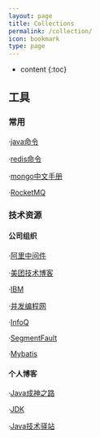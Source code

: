 ```yaml
---
layout: page
title: Collections
permalink: /collection/
icon: bookmark
type: page
---
```


* content
{:toc}

## 工具

### 常用

·[java命令](https://www.hollischuang.com/archives/1561)

·[redis命令](http://doc.redisfans.com/)

·[mongo中文手册](http://www.mongoing.com/docs/)

·[RocketMQ](https://blog.csdn.net/chenaima1314/article/details/79202315)

### 技术资源

#### 公司组织

  ·[阿里中间件](http://jm.taobao.org/)
  
  ·[美团技术博客](https://tech.meituan.com/?l=80&pos=0)
  
  ·[IBM](https://www.ibm.com/developerworks/cn/java/)
  
  ·[并发编程网](http://ifeve.com/)
  
  ·[InfoQ](https://www.infoq.cn/)
  
  ·[SegmentFault](https://segmentfault.com/)
  
  ·[Mybatis](http://www.mybatis.org/mybatis-3/zh/project-info.html)
  
#### 个人博客
    
   ·[Java成神之路](http://www.hollischuang.com/)
    
   ·[JDK](https://github.com/seaswalker/JDK)
   
   ·[Java技术驿站](http://cmsblogs.com/)
  
